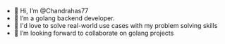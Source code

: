 - 👋 Hi, I’m @Chandrahas77
- 👀 I’m a golang backend developer.
- 🌱 I'd love to solve real-world use cases with my problem solving skills
- 💞️ I’m looking forward to collaborate on golang projects

<!---
Chandrahas77/Chandrahas77 is a ✨ special ✨ repository because its `README.md` (this file) appears on your GitHub profile.
You can click the Preview link to take a look at your changes.
--->
